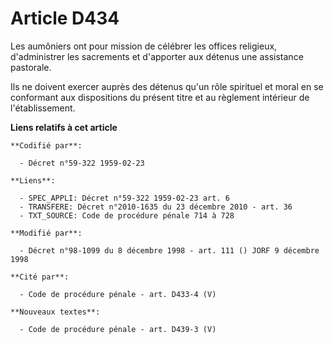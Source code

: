 # Article D434

Les aumôniers ont pour mission de célébrer les offices religieux, d'administrer les sacrements et d'apporter aux détenus une
assistance pastorale.

Ils ne doivent exercer auprès des détenus qu'un rôle spirituel et moral en se conformant aux dispositions du présent titre et
au règlement intérieur de l'établissement.

**Liens relatifs à cet article**

	**Codifié par**:

	  - Décret n°59-322 1959-02-23

	**Liens**:

	  - SPEC_APPLI: Décret n°59-322 1959-02-23 art. 6
	  - TRANSFERE: Décret n°2010-1635 du 23 décembre 2010 - art. 36
	  - TXT_SOURCE: Code de procédure pénale 714 à 728

	**Modifié par**:

	  - Décret n°98-1099 du 8 décembre 1998 - art. 111 () JORF 9 décembre 1998

	**Cité par**:

	  - Code de procédure pénale - art. D433-4 (V)

	**Nouveaux textes**:

	  - Code de procédure pénale - art. D439-3 (V)
